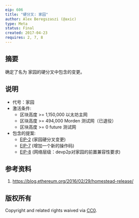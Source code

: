 ```yaml
---
eip: 606
title: "硬分叉: 家园"
author: Alex Beregszaszi (@axic)
type: Meta
status: Final
created: 2017-04-23
requires: 2, 7, 8
---
```


## 摘要

确定了名为 家园的硬分叉中包含的变更。

## 说明

- 代号：家园
- 激活条件:
  - 区块高度 >= 1,150,000 以太坊主网
  - 区块高度 >= 494,000 Morden 测试网（已退役）
  - 区块高度 >= 0 future 测试网
- 包含的提案:
  - [EIP-2](./eip-2.md) (家园硬分叉变更)
  - [EIP-7](./eip-7.md) (增加一个新的操作码)
  - [EIP-8](./eip-8.md) (网络层级：devp2p对家园的前置兼容性要求)

## 参考资料

1. https://blog.ethereum.org/2016/02/29/homestead-release/

## 版权所有​​​​​

Copyright and related rights waived via [CC0](https://creativecommons.org/publicdomain/zero/1.0/).
